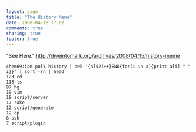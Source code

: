 ```yaml
---
layout: page
title: "The History Meme"
date: 2008-04-18 17:02
comments: true
sharing: true
footer: true
---
```

"See Here.":http://diveintomark.org/archives/2008/04/15/history-meme

```
chem69:ipm pol$ history | awk '{a[$2]++}END{for(i in a){print a[i] " " i}}' | sort -rn | head
123 cd
118 ls
97 hg
19 vim
19 script/server
17 rake
12 script/generate
12 cp
8 ssh
7 script/plugin
```
